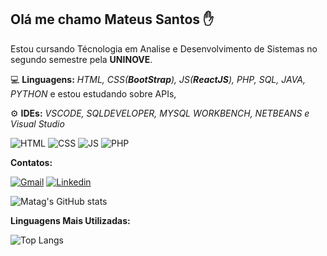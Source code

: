 ## Olá me chamo Mateus Santos ✋

Estou cursando Técnologia em Analise e Desenvolvimento de Sistemas no segundo semestre pela __UNINOVE__.


💻 __Linguagens:__ *HTML, CSS(__BootStrap__), JS(__ReactJS__), PHP, SQL, JAVA, PYTHON* e estou estudando sobre APIs,

⚙️ __IDEs:__ *VSCODE, SQLDEVELOPER, MYSQL WORKBENCH, NETBEANS e Visual Studio*

![HTML](https://img.shields.io/badge/HTML-239120?style=for-the-badge&logo=html5&logoColor=white
)
![CSS](https://img.shields.io/badge/CSS-239120?&style=for-the-badge&logo=css3&logoColor=white
)
![JS](https://img.shields.io/badge/JavaScript-F7DF1E?style=for-the-badge&logo=javascript&logoColor=black
)
![PHP](https://img.shields.io/badge/PHP-777BB4?style=for-the-badge&logo=php&logoColor=white
)

__Contatos:__

[![Gmail](https://img.shields.io/badge/Gmail-D14836?style=for-the-badge&logo=gmail&logoColor=white
)](mateussantos212@gmail.com)
[![Linkedin](https://img.shields.io/badge/LinkedIn-0077B5?style=for-the-badge&logo=linkedin&logoColor=white
)](linkedin.com/in/mateus-santos-73a115187/)


![Matag's GitHub stats](https://github-readme-stats.vercel.app/api?username=Matag&show_icons=true&theme=transparent)


__Linguagens Mais Utilizadas:__

![Top Langs](https://github-readme-stats.vercel.app/api/top-langs/?username=anuraghazra&layout=compact)



